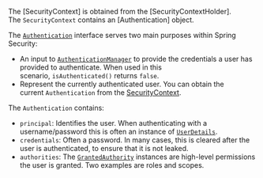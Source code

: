 The [SecurityContext] is obtained from the [SecurityContextHolder]. The `SecurityContext` contains an [Authentication] object.

The [`Authentication`](https://docs.spring.io/spring-security/site/docs/6.1.2/api/org/springframework/security/core/Authentication.html) interface serves two main purposes within Spring Security:
- An input to [`AuthenticationManager`](https://docs.spring.io/spring-security/reference/servlet/authentication/architecture.html#servlet-authentication-authenticationmanager) to provide the credentials a user has provided to authenticate. When used in this scenario, `isAuthenticated()` returns `false`.
- Represent the currently authenticated user. You can obtain the current `Authentication` from the [SecurityContext](https://docs.spring.io/spring-security/reference/servlet/authentication/architecture.html#servlet-authentication-securitycontext).

The `Authentication` contains:
- `principal`: Identifies the user. When authenticating with a username/password this is often an instance of [`UserDetails`](https://docs.spring.io/spring-security/reference/servlet/authentication/passwords/user-details.html#servlet-authentication-userdetails).
- `credentials`: Often a password. In many cases, this is cleared after the user is authenticated, to ensure that it is not leaked.
- `authorities`: The [`GrantedAuthority`](https://docs.spring.io/spring-security/reference/servlet/authentication/architecture.html#servlet-authentication-granted-authority) instances are high-level permissions the user is granted. Two examples are roles and scopes.